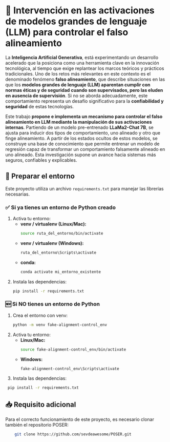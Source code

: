 # 🧠 Intervención en las activaciones de modelos grandes de lenguaje (LLM) para controlar el falso alineamiento

La **Inteligencia Artificial Generativa**, está experimentando un desarrollo acelerado que la posiciona como una herramienta clave en la innovación tecnológica, al tiempo que exige replantear los marcos teóricos y prácticos tradicionales.  Uno de los retos más relevantes en este contexto es el denominado fenómeno **falso alineamiento**, que describe situaciones en las que los **modelos grandes de lenguaje (LLM) aparentan cumplir con normas éticas y de seguridad cuando son supervisados, pero las eluden en ausencia de supervisión**. Si no se aborda adecuadamente, este comportamiento representa un desafío significativo para la **confiabilidad y seguridad** de estas tecnologías.  

Este trabajo **propone e implementa un mecanismo para controlar el falso alineamiento en LLM mediante la manipulación de sus activaciones internas**. Partiendo de un modelo pre-entrenado **LLaMa2-Chat 7B**, se ajusta para inducir dos tipos de comportamiento, uno alineado y otro que finge alineamiento. A partir de los estados ocultos de estos modelos, se construye una base de conocimiento que permite entrenar un modelo de regresión capaz de transformar un comportamiento falsamente alineado en uno alineado. Esta investigación supone un avance hacia sistemas más seguros, confiables y explicables. 


## 🚀 Preparar el entorno

Este proyecto utiliza un archivo `requirements.txt` para manejar las librerías necesarias.

### ✅ Si ya tienes un entorno de Python creado
1. Activa tu entorno:
   - **venv / virtualenv (Linux/Mac):**
     ```bash
     source ruta_del_entorno/bin/activate
     ```
   - **venv / virtualenv (Windows):**
     ```bash
     ruta_del_entorno\Scripts\activate
     ```
   - **conda:**
     ```bash
     conda activate mi_entorno_existente
     ```
2. Instala las dependencias:
   ```bash
   pip install -r requirements.txt

### 🆕 Si NO tienes un entorno de Python
1. Crea el entorno con venv:
   ```bash
   python -m venv fake-alignment-control_env
   ```
2. Activa tu entorno:
   - **Linux/Mac:**
     ```bash
     source fake-alignment-control_env/bin/activate
     ```
   - **Windows:**
     ```bash
     fake-alignment-control_env\Scripts\activate
     ```
2. Instala las dependencias:
  ```bash
   pip install -r requirements.txt
   ```


## 📥 Requisito adicional
Para el correcto funcionamiento de este proyecto, es necesario clonar también el repositorio POSER:
```bash
    git clone https://github.com/sevdeawesome/POSER.git
```